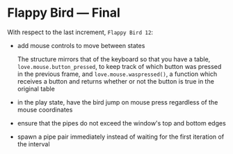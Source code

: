 # Flappy Bird — Final

With respect to the last increment, `Flappy Bird 12`:

- add mouse controls to move between states

  The structure mirrors that of the keyboard so that you have a table, `love.mouse.button_pressed`, to keep track of which button was pressed in the previous frame, and `love.mouse.waspressed()`, a function which receives a button and returns whether or not the button is true in the original table

- in the play state, have the bird jump on mouse press regardless of the mouse coordinates

- ensure that the pipes do not exceed the window's top and bottom edges

- spawn a pipe pair immediately instead of waiting for the first iteration of the interval
